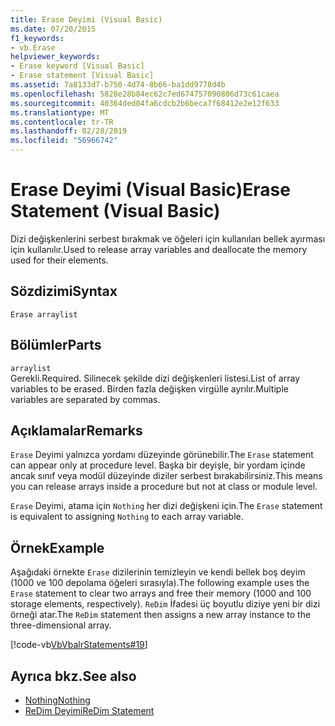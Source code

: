```yaml
---
title: Erase Deyimi (Visual Basic)
ms.date: 07/20/2015
f1_keywords:
- vb.Erase
helpviewer_keywords:
- Erase keyword [Visual Basic]
- Erase statement [Visual Basic]
ms.assetid: 7a8133d7-b750-4d74-8b66-ba1dd9778d4b
ms.openlocfilehash: 5828e28b84ec62c7ed674757090806d73c61caea
ms.sourcegitcommit: 40364ded04fa6cdcb2b6beca7f68412e2e12f633
ms.translationtype: MT
ms.contentlocale: tr-TR
ms.lasthandoff: 02/28/2019
ms.locfileid: "56966742"
---
```

# <a name="erase-statement-visual-basic"></a><span data-ttu-id="3278a-102">Erase Deyimi (Visual Basic)</span><span class="sxs-lookup"><span data-stu-id="3278a-102">Erase Statement (Visual Basic)</span></span>
<span data-ttu-id="3278a-103">Dizi değişkenlerini serbest bırakmak ve öğeleri için kullanılan bellek ayırması için kullanılır.</span><span class="sxs-lookup"><span data-stu-id="3278a-103">Used to release array variables and deallocate the memory used for their elements.</span></span>  
  
## <a name="syntax"></a><span data-ttu-id="3278a-104">Sözdizimi</span><span class="sxs-lookup"><span data-stu-id="3278a-104">Syntax</span></span>  
  
```  
Erase arraylist  
```  
  
## <a name="parts"></a><span data-ttu-id="3278a-105">Bölümler</span><span class="sxs-lookup"><span data-stu-id="3278a-105">Parts</span></span>  
 `arraylist`  
 <span data-ttu-id="3278a-106">Gerekli.</span><span class="sxs-lookup"><span data-stu-id="3278a-106">Required.</span></span> <span data-ttu-id="3278a-107">Silinecek şekilde dizi değişkenleri listesi.</span><span class="sxs-lookup"><span data-stu-id="3278a-107">List of array variables to be erased.</span></span> <span data-ttu-id="3278a-108">Birden fazla değişken virgülle ayrılır.</span><span class="sxs-lookup"><span data-stu-id="3278a-108">Multiple variables are separated by commas.</span></span>  
  
## <a name="remarks"></a><span data-ttu-id="3278a-109">Açıklamalar</span><span class="sxs-lookup"><span data-stu-id="3278a-109">Remarks</span></span>  
 <span data-ttu-id="3278a-110">`Erase` Deyimi yalnızca yordamı düzeyinde görünebilir.</span><span class="sxs-lookup"><span data-stu-id="3278a-110">The `Erase` statement can appear only at procedure level.</span></span> <span data-ttu-id="3278a-111">Başka bir deyişle, bir yordam içinde ancak sınıf veya modül düzeyinde diziler serbest bırakabilirsiniz.</span><span class="sxs-lookup"><span data-stu-id="3278a-111">This means you can release arrays inside a procedure but not at class or module level.</span></span>  
  
 <span data-ttu-id="3278a-112">`Erase` Deyimi, atama için `Nothing` her dizi değişkeni için.</span><span class="sxs-lookup"><span data-stu-id="3278a-112">The `Erase` statement is equivalent to assigning `Nothing` to each array variable.</span></span>  
  
## <a name="example"></a><span data-ttu-id="3278a-113">Örnek</span><span class="sxs-lookup"><span data-stu-id="3278a-113">Example</span></span>  
 <span data-ttu-id="3278a-114">Aşağıdaki örnekte `Erase` dizilerinin temizleyin ve kendi bellek boş deyim (1000 ve 100 depolama öğeleri sırasıyla).</span><span class="sxs-lookup"><span data-stu-id="3278a-114">The following example uses the `Erase` statement to clear two arrays and free their memory (1000 and 100 storage elements, respectively).</span></span> <span data-ttu-id="3278a-115">`ReDim` İfadesi üç boyutlu diziye yeni bir dizi örneği atar.</span><span class="sxs-lookup"><span data-stu-id="3278a-115">The `ReDim` statement then assigns a new array instance to the three-dimensional array.</span></span>  
  
 [!code-vb[VbVbalrStatements#19](~/samples/snippets/visualbasic/VS_Snippets_VBCSharp/VbVbalrStatements/VB/Class1.vb#19)]  
  
## <a name="see-also"></a><span data-ttu-id="3278a-116">Ayrıca bkz.</span><span class="sxs-lookup"><span data-stu-id="3278a-116">See also</span></span>
- [<span data-ttu-id="3278a-117">Nothing</span><span class="sxs-lookup"><span data-stu-id="3278a-117">Nothing</span></span>](../../../visual-basic/language-reference/nothing.md)
- [<span data-ttu-id="3278a-118">ReDim Deyimi</span><span class="sxs-lookup"><span data-stu-id="3278a-118">ReDim Statement</span></span>](../../../visual-basic/language-reference/statements/redim-statement.md)
